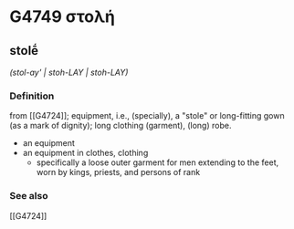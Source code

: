 # G4749 στολή

## stolḗ

_(stol-ay' | stoh-LAY | stoh-LAY)_

### Definition

from [[G4724]]; equipment, i.e., (specially), a "stole" or long-fitting gown (as a mark of dignity); long clothing (garment), (long) robe.

- an equipment
- an equipment in clothes, clothing
  - specifically a loose outer garment for men extending to the feet, worn by kings, priests, and persons of rank

### See also

[[G4724]]

